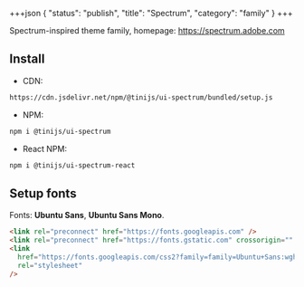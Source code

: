 +++json
{
  "status": "publish",
  "title": "Spectrum",
  "category": "family"
}
+++

Spectrum-inspired theme family, homepage: <https://spectrum.adobe.com>

## Install

- CDN:

```txt
https://cdn.jsdelivr.net/npm/@tinijs/ui-spectrum/bundled/setup.js
```

- NPM:

```bash
npm i @tinijs/ui-spectrum
```

- React NPM:

```bash
npm i @tinijs/ui-spectrum-react
```

## Setup fonts

Fonts: **Ubuntu Sans**, **Ubuntu Sans Mono**.

```html
<link rel="preconnect" href="https://fonts.googleapis.com" />
<link rel="preconnect" href="https://fonts.gstatic.com" crossorigin="" />
<link
  href="https://fonts.googleapis.com/css2?family=family=Ubuntu+Sans:wght@100..800&amp;family=Ubuntu+Sans+Mono&amp;display=swap"
  rel="stylesheet"
/>
```
